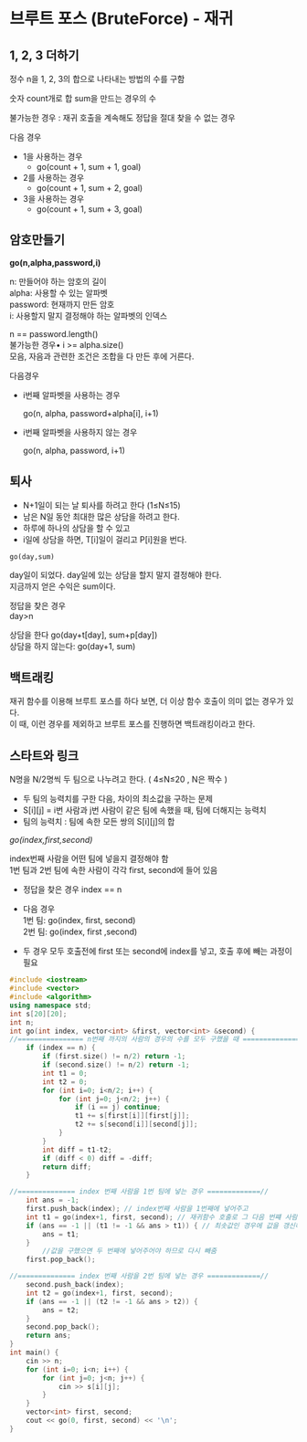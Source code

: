 # 브루트 포스 (BruteForce) - 재귀


## 1, 2, 3 더하기

정수 n을 1, 2, 3의 합으로 나타내는 방법의 수를 구함

숫자 count개로 합 sum을 만드는 경우의 수 

불가능한 경우 : 재귀 호출을 계속해도 정답을 절대 찾을 수 없는 경우 

다음 경우

- 1을 사용하는 경우
    - go(count + 1, sum + 1, goal)
- 2를 사용하는 경우
    - go(count + 1, sum + 2, goal)
- 3을 사용하는 경우
    - go(count + 1, sum + 3, goal)

## 암호만들기

**go(n,alpha,password,i)**

n: 만들어야 하는 암호의 길이   
alpha: 사용할 수 있는 알파벳   
password: 현재까지 만든 암호    
i: 사용할지 말지 결정해야 하는 알파벳의 인덱스   

n == password.length()   
불가능한 경우• i >= alpha.size()   
모음, 자음과 관련한 조건은 조합을 다 만든 후에 거른다. 

다음경우

- i번째 알파벳을 사용하는 경우

    go(n, alpha, password+alpha[i], i+1)

- i번째 알파벳을 사용하지 않는 경우

    go(n, alpha, password, i+1)

## 퇴사

- N+1일이 되는 날 퇴사를 하려고 한다 (1≤N≤15)
- 남은 N일 동안 최대한 많은 상담을 하려고 한다.
- 하루에 하나의 상담을 할 수 있고
- i일에 상담을 하면, T[i]일이 걸리고 P[i]원을 번다.

`go(day,sum)`

day일이 되었다. day일에 있는 상담을 할지 말지 결정해야 한다.   
지금까지 얻은 수익은 sum이다.    

정답을 찾은 경우    
day>n   

상담을 한다 go(day+t[day], sum+p[day])   
상담을 하지 않는다: go(day+1, sum)   

## 백트래킹

재귀 함수를 이용해 브루트 포스를 하다 보면, 더 이상 함수 호출이 의미 없는 경우가 있다.  
이 때, 이런 경우를 제외하고 브루트 포스를 진행하면 백트래킹이라고 한다.   

## 스타트와 링크

N명을 N/2명씩 두 팀으로 나누려고 한다. ( 4≤N≤20 , N은 짝수 )   

- 두 팀의 능력치를 구한 다음, 차이의 최소값을 구하는 문제   
- S[i][j] = i번 사람과 j번 사람이 같은 팀에 속했을 때, 팀에 더해지는 능력치   
- 팀의 능력치 : 팀에 속한 모든 쌍의 S[i][j]의 합   

_go(index,first,second)_   

index번째 사람을 어떤 팀에 넣을지 결정해야 함    
1번 팀과 2번 팀에 속한 사람이 각각 first, second에 들어 있음   

- 정답을 찾은 경우 
index == n
- 다음 경우   
1번 팀: go(index, first, second)   
2번 팀: go(index, first ,second)
   
- 두 경우 모두 호출전에 first 또는 second에 index를 넣고, 호출 후에 빼는 과정이 필요

```cpp
#include <iostream>
#include <vector>
#include <algorithm>
using namespace std;
int s[20][20];
int n;
int go(int index, vector<int> &first, vector<int> &second) {
//================ n번째 까지의 사람의 경우의 수를 모두 구했을 때 ================ //
    if (index == n) {
        if (first.size() != n/2) return -1;
        if (second.size() != n/2) return -1;
        int t1 = 0;
        int t2 = 0;
        for (int i=0; i<n/2; i++) {
            for (int j=0; j<n/2; j++) {
                if (i == j) continue;
                t1 += s[first[i]][first[j]];
                t2 += s[second[i]][second[j]];
            }
        }
        int diff = t1-t2;
        if (diff < 0) diff = -diff;
        return diff;
    }

//============== index 번째 사람을 1번 팀에 넣는 경우 =============//
    int ans = -1;
    first.push_back(index); // index번째 사람을 1번째에 넣어주고
    int t1 = go(index+1, first, second); // 재귀함수 호출로 그 다음 번쨰 사람을 넣어준다. 
    if (ans == -1 || (t1 != -1 && ans > t1)) { // 최솟값인 경우에 값을 갱신해준다. 
        ans = t1;
    }
		//값을 구했으면 두 번째에 넣어주어야 하므로 다시 빼줌 
    first.pop_back();

//============== index 번째 사람을 2번 팀에 넣는 경우 =============//
    second.push_back(index);
    int t2 = go(index+1, first, second);
    if (ans == -1 || (t2 != -1 && ans > t2)) {
        ans = t2;
    }
    second.pop_back();
    return ans;
}
int main() {
    cin >> n;
    for (int i=0; i<n; i++) {
        for (int j=0; j<n; j++) {
            cin >> s[i][j];
        }
    }
    vector<int> first, second;
    cout << go(0, first, second) << '\n';
}
```